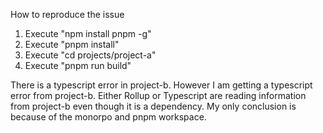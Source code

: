 How to reproduce the issue

1. Execute "npm install pnpm -g"
2. Execute "pnpm install"
3. Execute "cd projects/project-a"
4. Execute "pnpm run build"

There is a typescript error in project-b. However I am getting a typescript error from project-b. Either Rollup or Typescript are reading information from project-b even though it is a dependency. My only conclusion is because of the monorpo and pnpm workspace.